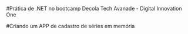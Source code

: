 #Prática de .NET no bootcamp Decola Tech Avanade - Digital Innovation One


#Criando um APP de cadastro de séries em memória
